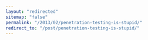 ```yaml
---
layout: "redirected"
sitemap: "false"
permalink: "/2013/02/penetration-testing-is-stupid/"
redirect_to: "/post/penetration-testing-is-stupid/"
---
```




